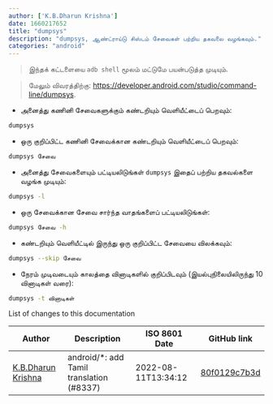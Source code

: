 ```yaml
---
author: ['K.B.Dharun Krishna']
date: 1660217652
title: "dumpsys"
description: "dumpsys, ஆண்ட்ராய்டு சிஸ்டம் சேவைகள் பற்றிய தகவலை வழங்கவும்."
categories: "android"
---
```

> இந்தக் கட்டளையை `adb shell` மூலம் மட்டுமே பயன்படுத்த முடியும்.

> மேலும் விவரத்திற்கு: <https://developer.android.com/studio/command-line/dumpsys>.

- அனைத்து கணினி சேவைகளுக்கும் கண்டறியும் வெளியீட்டைப் பெறவும்:

```bash
dumpsys
```

- ஒரு குறிப்பிட்ட கணினி சேவைக்கான கண்டறியும் வெளியீட்டைப் பெறவும்:

```bash
dumpsys சேவை
```

- அனைத்து சேவைகளையும் பட்டியலிடுங்கள் `dumpsys` இதைப் பற்றிய தகவல்களை வழங்க முடியும்:

```bash
dumpsys -l
```

- ஒரு சேவைக்கான சேவை சார்ந்த வாதங்களைப் பட்டியலிடுங்கள்:

```bash
dumpsys சேவை -h
```

- கண்டறியும் வெளியீட்டில் இருந்து ஒரு குறிப்பிட்ட சேவையை விலக்கவும்:

```bash
dumpsys --skip சேவை
```

- நேரம் முடிவடையும் காலத்தை வினாடிகளில் குறிப்பிடவும் (இயல்புநிலையிலிருந்து 10 வினாடிகள் வரை):

```bash
dumpsys -t வினாடிகள்
```
List of changes to this documentation


Author | Description | ISO 8601 Date | GitHub link
------|-----|-----|-----
[K.B.Dharun Krishna](mailto:kbdharunkrishna@gmail.com) | android/*: add Tamil translation (#8337) | 2022-08-11T13:34:12 | [80f0129c7b3d](https://github.com/tldr-pages/tldr/commit/80f0129c7b3d8a56491c6cbda60c59815c987095)

